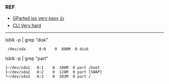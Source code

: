 ### REF
* [GParted iso very easy :+1:](https://www.pragmaticlinux.com/2020/09/how-to-increase-the-disk-size-in-a-virtualbox-virtual-machine/)
* [CLI Very hard ](https://support.binarylane.com.au/support/solutions/articles/11000015259-how-to-expand-storage-dev-vda1-so-it-takes-up-the-entire-disk)


---
lsblk -p | grep "disk"
```
 /dev/sda      8:0    0  800M  0 disk
```
lsblk -p | grep "part"
 ```
├─/dev/sda1   8:1    0  100M  0 part /boot
├─/dev/sda2   8:2    0  128M  0 part [SWAP]
└─/dev/sda3   8:3    0  283M  0 part /
 ```
